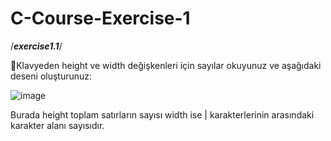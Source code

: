 # C-Course-Exercise-1
/*****exercise1.1*****/

:pushpin:Klavyeden height ve width değişkenleri için sayılar okuyunuz ve aşağıdaki deseni oluşturunuz:

![image](https://user-images.githubusercontent.com/88037846/229765430-568c1c18-c5cc-4517-9914-a03e7a7c3d4f.png)

Burada height toplam satırların sayısı width ise | karakterlerinin arasındaki karakter alanı sayısıdır.


